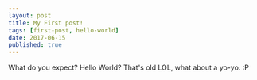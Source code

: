 ```yaml
---
layout: post
title: My First post!
tags: [first-post, hello-world]
date: 2017-06-15
published: true
---
```


What do you expect? Hello World? That's old LOL, what about a yo-yo. :P
